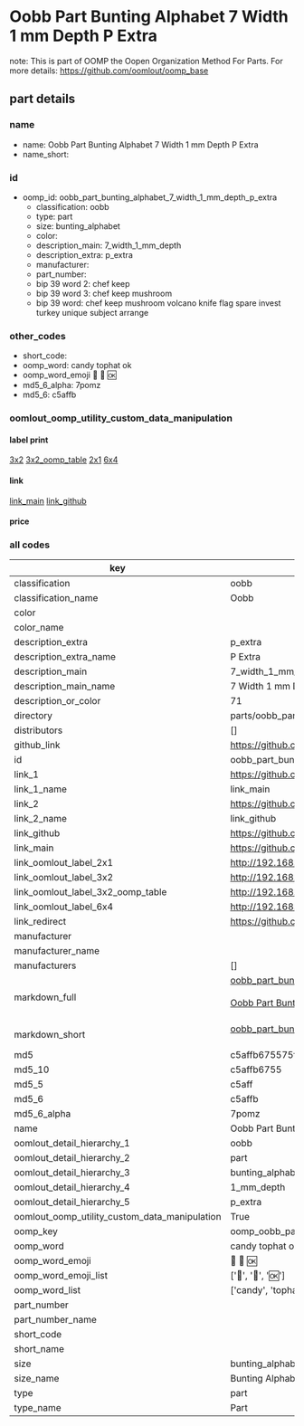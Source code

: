 # Oobb Part Bunting Alphabet 7 Width 1 mm Depth P Extra  

note: This is part of OOMP the Oopen Organization Method For Parts. For more details: https://github.com/oomlout/oomp_base

##  part details
  







### name
* name: Oobb Part Bunting Alphabet 7 Width 1 mm Depth P Extra
* name_short: 
### id
* oomp_id: oobb_part_bunting_alphabet_7_width_1_mm_depth_p_extra
  * classification: oobb
  * type: part
  * size: bunting_alphabet
  * color: 
  * description_main: 7_width_1_mm_depth
  * description_extra: p_extra
  * manufacturer: 
  * part_number: 
  * bip 39 word 2: chef keep
  * bip 39 word 3: chef keep mushroom
  * bip 39 word: chef keep mushroom volcano knife flag spare invest turkey unique subject arrange

### other_codes
* short_code: 
* oomp_word: candy tophat ok
* oomp_word_emoji :candy: :tophat: :ok:
* md5_6_alpha: 7pomz
* md5_6: c5affb






### oomlout_oomp_utility_custom_data_manipulation
#### label print
[3x2](http://192.168.1.245:1112/?label=oomp%207pomz)
[3x2_oomp_table](http://192.168.1.108:1112/?label=oomp%207pomz)
[2x1](http://192.168.1.242:1112/?label=oomp%207pomz)
[6x4](http://192.168.1.55:1112/?label=oomp%207pomz)    

#### link

[link_main](https://github.com/oomlout/oomlout_oomp_version_1_messy/tree/main/parts/oobb_part_bunting_alphabet_7_width_1_mm_depth_p_extra) [link_github](https://github.com/oomlout/oomlout_oomp_version_1_messy/tree/main/parts/oobb_part_bunting_alphabet_7_width_1_mm_depth_p_extra)                             

#### price







### all codes 
| key | value |  
| --- | --- |  
| classification | oobb |  
| classification_name | Oobb |  
| color |  |  
| color_name |  |  
| description_extra | p_extra |  
| description_extra_name | P Extra |  
| description_main | 7_width_1_mm_depth |  
| description_main_name | 7 Width 1 mm Depth |  
| description_or_color | 71 |  
| directory | parts/oobb_part_bunting_alphabet_7_width_1_mm_depth_p_extra |  
| distributors | [] |  
| github_link | https://github.com/oomlout/oomlout_oomp_part_src/tree/main/parts/oobb_part_bunting_alphabet_7_width_1_mm_depth_p_extra |  
| id | oobb_part_bunting_alphabet_7_width_1_mm_depth_p_extra |  
| link_1 | https://github.com/oomlout/oomlout_oomp_version_1_messy/tree/main/parts/oobb_part_bunting_alphabet_7_width_1_mm_depth_p_extra |  
| link_1_name | link_main |  
| link_2 | https://github.com/oomlout/oomlout_oomp_version_1_messy/tree/main/parts/oobb_part_bunting_alphabet_7_width_1_mm_depth_p_extra |  
| link_2_name | link_github |  
| link_github | https://github.com/oomlout/oomlout_oomp_version_1_messy/tree/main/parts/oobb_part_bunting_alphabet_7_width_1_mm_depth_p_extra |  
| link_main | https://github.com/oomlout/oomlout_oomp_version_1_messy/tree/main/parts/oobb_part_bunting_alphabet_7_width_1_mm_depth_p_extra |  
| link_oomlout_label_2x1 | http://192.168.1.242:1112/?label=oomp%207pomz |  
| link_oomlout_label_3x2 | http://192.168.1.245:1112/?label=oomp%207pomz |  
| link_oomlout_label_3x2_oomp_table | http://192.168.1.108:1112/?label=oomp%207pomz |  
| link_oomlout_label_6x4 | http://192.168.1.55:1112/?label=oomp%207pomz |  
| link_redirect | https://github.com/oomlout/oomlout_oomp_version_1_messy/tree/main/parts/oobb_part_bunting_alphabet_7_width_1_mm_depth_p_extra |  
| manufacturer |  |  
| manufacturer_name |  |  
| manufacturers | [] |  
| markdown_full | [oobb_part_bunting_alphabet_7_width_1_mm_depth_p_extra](none)<br>[](none)<br>[Oobb Part Bunting Alphabet 7 Width 1 Mm Depth P Extra](none)<br><br> |  
| markdown_short | [oobb_part_bunting_alphabet_7_width_1_mm_depth_p_extra](none)<br><br> |  
| md5 | c5affb675575fa0d60bddf5b239e713a |  
| md5_10 | c5affb6755 |  
| md5_5 | c5aff |  
| md5_6 | c5affb |  
| md5_6_alpha | 7pomz |  
| name | Oobb Part Bunting Alphabet 7 Width 1 mm Depth P Extra |  
| oomlout_detail_hierarchy_1 | oobb |  
| oomlout_detail_hierarchy_2 | part |  
| oomlout_detail_hierarchy_3 | bunting_alphabet |  
| oomlout_detail_hierarchy_4 | 1_mm_depth |  
| oomlout_detail_hierarchy_5 | p_extra |  
| oomlout_oomp_utility_custom_data_manipulation | True |  
| oomp_key | oomp_oobb_part_bunting_alphabet_7_width_1_mm_depth_p_extra |  
| oomp_word | candy tophat ok |  
| oomp_word_emoji | :candy: :tophat: :ok: |  
| oomp_word_emoji_list | [':candy:', ':tophat:', ':ok:'] |  
| oomp_word_list | ['candy', 'tophat', 'ok'] |  
| part_number |  |  
| part_number_name |  |  
| short_code |  |  
| short_name |  |  
| size | bunting_alphabet |  
| size_name | Bunting Alphabet |  
| type | part |  
| type_name | Part |  
